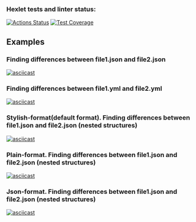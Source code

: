 ### Hexlet tests and linter status:
[![Actions Status](https://github.com/elvis178/frontend-project-46/actions/workflows/hexlet-check.yml/badge.svg)](https://github.com/elvis178/frontend-project-46/actions)
[![Test Coverage](https://api.codeclimate.com/v1/badges/771ca4408f4f6129d234/test_coverage)](https://codeclimate.com/github/elvis178/frontend-project-46/test_coverage)


## Examples
### Finding differences between file1.json and file2.json
[![asciicast](https://asciinema.org/a/B2KXMpxMQptBOcTg1yvnJaBmw.svg)](https://asciinema.org/a/B2KXMpxMQptBOcTg1yvnJaBmw)

### Finding differences between file1.yml and file2.yml
[![asciicast](https://asciinema.org/a/lsqCc5hHix2U4VwkEyvE2CIuQ.svg)](https://asciinema.org/a/lsqCc5hHix2U4VwkEyvE2CIuQ)

### Stylish-format(default format). Finding differences between file1.json and file2.json (nested structures)
[![asciicast](https://asciinema.org/a/g0cR0QBJhhM3cMYCQ4SGIi2Ac.svg)](https://asciinema.org/a/g0cR0QBJhhM3cMYCQ4SGIi2Ac)

### Plain-format. Finding differences between file1.json and file2.json (nested structures)
[![asciicast](https://asciinema.org/a/PZ9GV3Qdvjt9R7aLaN5RLJVqY.svg)](https://asciinema.org/a/PZ9GV3Qdvjt9R7aLaN5RLJVqY)

### Json-format. Finding differences between file1.json and file2.json (nested structures)
[![asciicast](https://asciinema.org/a/EYKUONFP6i3QKV3LDxK00vbFI.svg)](https://asciinema.org/a/EYKUONFP6i3QKV3LDxK00vbFI)